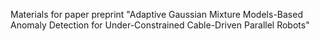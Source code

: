 Materials for paper preprint "Adaptive Gaussian Mixture Models-Based Anomaly Detection for Under-Constrained Cable-Driven Parallel Robots"

